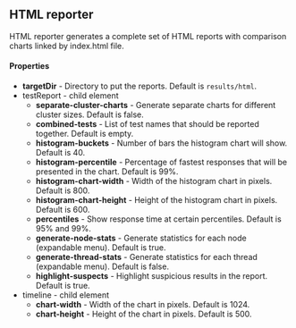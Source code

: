 ---
---

HTML reporter
-------------

HTML reporter generates a complete set of HTML reports with comparison charts linked by index.html file. 

#### Properties
* **targetDir**	- Directory to put the reports. Default is `results/html`.
* testReport - child element
    * **separate-cluster-charts**	- Generate separate charts for different cluster sizes. Default is false.
    * **combined-tests**		- List of test names that should be reported together. Default is empty.
    * **histogram-buckets**		- Number of bars the histogram chart will show. Default is 40.
    * **histogram-percentile**		- Percentage of fastest responses that will be presented in the chart. Default is 99%.
    * **histogram-chart-width**		- Width of the histogram chart in pixels. Default is 800.
    * **histogram-chart-height**	- Height of the histogram chart in pixels. Default is 600.
    * **percentiles**			- Show response time at certain percentiles. Default is 95% and 99%.
    * **generate-node-stats**		- Generate statistics for each node (expandable menu). Default is true.
    * **generate-thread-stats**		- Generate statistics for each thread (expandable menu). Default is false.
    * **highlight-suspects**		- Highlight suspicious results in the report. Default is true.
* timeline - child element
    * **chart-width**	- Width of the chart in pixels. Default is 1024.
    * **chart-height**	- Height of the chart in pixels. Default is 500.
